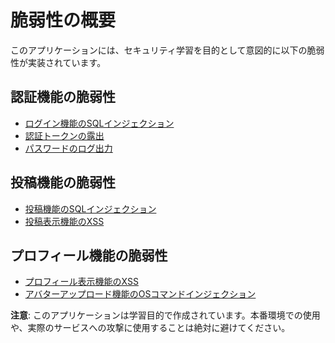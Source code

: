 # 脆弱性の概要

このアプリケーションには、セキュリティ学習を目的として意図的に以下の脆弱性が実装されています。

## 認証機能の脆弱性
- [ログイン機能のSQLインジェクション](auth/sqli-login.md)
- [認証トークンの露出](auth/auth-token-exposure.md)
- [パスワードのログ出力](auth/password-logging.md)

## 投稿機能の脆弱性
- [投稿機能のSQLインジェクション](post/sqli-post.md)
- [投稿表示機能のXSS](post/xss-post.md)

## プロフィール機能の脆弱性
- [プロフィール表示機能のXSS](profile/xss-profile.md)
- [アバターアップロード機能のOSコマンドインジェクション](profile/cmdi-avatar.md)


**注意**: このアプリケーションは学習目的で作成されています。本番環境での使用や、実際のサービスへの攻撃に使用することは絶対に避けてください。
